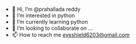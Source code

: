 - 👋 Hi, I’m @prahallada reddy
- 👀 I’m interested in python
- 🌱 I’m currently learning python
- 💞️ I’m looking to collaborate on ...
- 📫 How to reach me eyeshield6203@gmail.com

<!---
hgdfky/hgdfky is a ✨ special ✨ repository because its `README.md` (this file) appears on your GitHub profile.
You can click the Preview link to take a look at your changes.
--->
